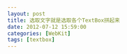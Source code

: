 ```yaml
---
layout: post
title: 选取文字就是选取各个TextBox拼起来
date: 2012-07-12 15:59:00
categories: [WebKit]
tags: [textbox]
---
```

            